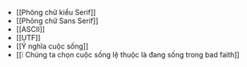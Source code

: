- [[Phông chữ kiểu Serif]]
- [[Phông chữ Sans Serif]]
- [[ASCII]]
- [[UTF]]
- [[Ý nghĩa cuộc sống]]
- [[❕ Chúng ta chọn cuộc sống lệ thuộc là đang sống trong bad faith]]
